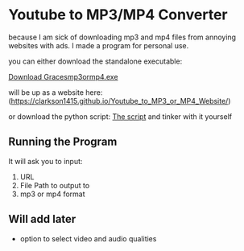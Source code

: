 # Youtube to MP3/MP4 Converter

because I am sick of downloading mp3 and mp4 files from annoying websites with ads. I made a program for personal use. 

you can either download the standalone executable:

[Download Gracesmp3ormp4.exe](https://github.com/Clarkson1415/Youtube_To_mp3_or_mp4/raw/main/dist/GracesYoutubeToMp3Or4.exe)

will be up as a website here: (https://clarkson1415.github.io/Youtube_to_MP3_or_MP4_Website/)

or download the python script: [The script](main.py) and tinker with it yourself

## Running the Program
It will ask you to input:
1. URL
2. File Path to output to
3. mp3 or mp4 format


## Will add later
- option to select video and audio qualities
